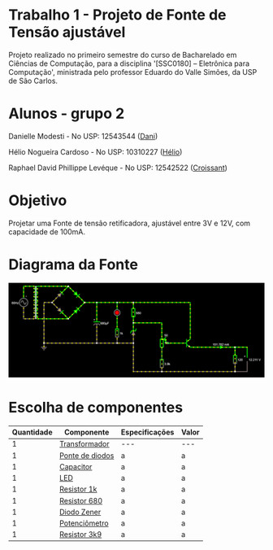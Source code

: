# Trabalho 1 - Projeto de Fonte de Tensão ajustável
Projeto realizado no primeiro semestre do curso de Bacharelado em Ciências de Computação, para a disciplina '[SSC0180] – Eletrônica para Computação', ministrada pelo professor Eduardo do Valle Simões, da USP de São Carlos.


# Alunos - grupo 2
Danielle Modesti - No USP: 12543544 ([Dani](https://github.com/danimodesti))

Hélio Nogueira Cardoso - No USP: 10310227 ([Hélio](https://github.com/rinderomna))

Raphael David Phillippe Levéque - No USP: 12542522 ([Croissant](https://github.com/raphaelleveque))


# Objetivo
Projetar uma Fonte de tensão retificadora, ajustável entre 3V e 12V, com capacidade de 100mA.


# Diagrama da Fonte
![Diagrama da fonte no Falstad](imagens/falstad_circuito.PNG "Diagrama da fonte no Falstad")


# Escolha de componentes

| Quantidade  | Componente  | Especificações   | Valor  |
|---|---|---|---|
| 1 | [Transformador](https://produto.mercadolivre.com.br/MLB-1314413008-transformador-012v-500ma-12v-05a-trafo-12vac-bivolt-_JM#position=1&search_layout=stack&type=item&tracking_id=44a140c7-95af-42aa-a8be-f100cbc91533) |---|---|
| 1 | [Ponte de diodos](https://www.baudaeletronica.com.br/ponte-retificadora-kbpc1010.html) |  a | a  | 
| 1 | [Capacitor](https://produto.mercadolivre.com.br/MLB-1321275288-kit-com-10-capacitores-eletrolitico-680uf-35v-para-projetos-_JM#position=1&search_layout=grid&type=pad&tracking_id=7cf9df7b-b42e-4aa4-8f1e-8146796ec8d1&is_advertising=true&ad_domain=VQCATCORE_LST&ad_position=1&ad_click_id=MjFjYWZiMDktMTQzMi00NTg1LThjYjMtNWQzZWIzZTQ4YmNl) |  a | a  |
| 1 | [LED](https://www.baudaeletronica.com.br/led-de-alto-brilho-10mm-vermelho.html) | a  |  a |
| 1 | [Resistor 1k](https://www.baudaeletronica.com.br/resistor-1k1-5-2w.html) | a  |  a |
| 1 | [Resistor 680](https://www.baudaeletronica.com.br/resistor-680r-5-2w.html) | a  |  a |
| 1 | [Diodo Zener](https://www.baudaeletronica.com.br/diodo-zener-1n4743-13v-1w.html) | a  |  a |
| 1 | [Potenciômetro](https://www.baudaeletronica.com.br/potenciometro-linear-de-10k-10000.html) | a  |  a |
| 1 | [Resistor 3k9](https://www.baudaeletronica.com.br/resistor-3k9-5-2w.html) | a  |  a |
